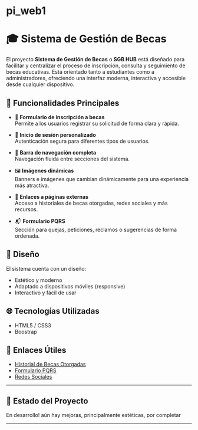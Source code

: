 # pi_web1

# 🎓 Sistema de Gestión de Becas

El proyecto **Sistema de Gestión de Becas**  o **SGB HUB** está diseñado para facilitar y centralizar el proceso de inscripción, consulta y seguimiento de becas educativas. Está orientado tanto a estudiantes como a administradores, ofreciendo una interfaz moderna, interactiva y accesible desde cualquier dispositivo.

## 🚀 Funcionalidades Principales

- 📝 **Formulario de inscripción a becas**  
  Permite a los usuarios registrar su solicitud de forma clara y rápida.

- 🔐 **Inicio de sesión personalizado**  
  Autenticación segura para diferentes tipos de usuarios.

- 🧭 **Barra de navegación completa**  
  Navegación fluida entre secciones del sistema.

- 🖼️ **Imágenes dinámicas**  
  Banners e imágenes que cambian dinámicamente para una experiencia más atractiva.

- 🔗 **Enlaces a páginas externas**  
  Acceso a historiales de becas otorgadas, redes sociales y más recursos.

- 📬 **Formulario PQRS**  
  Sección para quejas, peticiones, reclamos o sugerencias de forma ordenada.

## 🎨 Diseño

El sistema cuenta con un diseño:
- Estético y moderno
- Adaptado a dispositivos móviles (responsive)
- Interactivo y fácil de usar

## 🌐 Tecnologías Utilizadas

- HTML5 / CSS3
- Boostrap


## 📎 Enlaces Útiles

- [Historial de Becas Otorgadas](#)
- [Formulario PQRS](#)
- [Redes Sociales](#)

---

## 📌 Estado del Proyecto

En desarrollo! aún hay mejoras, principalmente estéticas, por completar

---